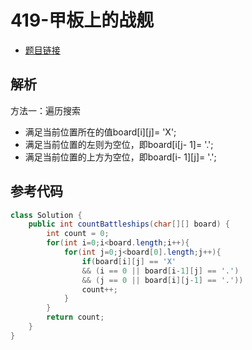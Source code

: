 # 419-甲板上的战舰

- [题目链接](https://leetcode-cn.com/problems/battleships-in-a-board/)

## 解析

方法一：遍历搜索
- 满足当前位置所在的值board[i][j]= 'X';
- 满足当前位置的左则为空位，即board[i[j- 1]= '.';
- 满足当前位置的上方为空位，即board[i- 1][j]= '.';

## 参考代码
```Java
class Solution {
    public int countBattleships(char[][] board) {
        int count = 0;
        for(int i=0;i<board.length;i++){
            for(int j=0;j<board[0].length;j++){
                if(board[i][j] == 'X' 
                && (i == 0 || board[i-1][j] == '.') 
                && (j == 0 || board[i][j-1] == '.'))
                count++;
            }
        }
        return count;
    }
}
```
